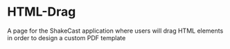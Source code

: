 # HTML-Drag
A page for the ShakeCast application where users will drag HTML elements in order to design a custom PDF template
